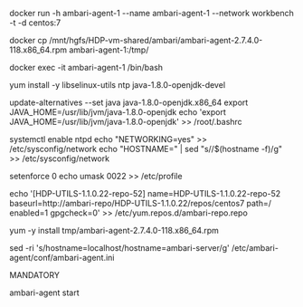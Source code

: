 docker run -h ambari-agent-1 --name ambari-agent-1 --network workbench -t -d centos:7

docker cp /mnt/hgfs/HDP-vm-shared/ambari/ambari-agent-2.7.4.0-118.x86_64.rpm ambari-agent-1:/tmp/

docker exec -it ambari-agent-1 /bin/bash 

yum install -y libselinux-utils ntp java-1.8.0-openjdk-devel

update-alternatives --set java java-1.8.0-openjdk.x86_64
export JAVA_HOME=/usr/lib/jvm/java-1.8.0-openjdk
echo 'export JAVA_HOME=/usr/lib/jvm/java-1.8.0-openjdk' >> /root/.bashrc

systemctl enable ntpd
echo "NETWORKING=yes" >> /etc/sysconfig/network
echo "HOSTNAME=<hostname>" | sed "s/<hostname>/$(hostname -f)/g" >> /etc/sysconfig/network

setenforce 0
echo umask 0022 >> /etc/profile





echo '[HDP-UTILS-1.1.0.22-repo-52]
name=HDP-UTILS-1.1.0.22-repo-52
baseurl=http://ambari-repo/HDP-UTILS-1.1.0.22/repos/centos7
path=/
enabled=1
gpgcheck=0' >> /etc/yum.repos.d/ambari-repo.repo


yum -y install tmp/ambari-agent-2.7.4.0-118.x86_64.rpm

sed -ri 's/hostname=localhost/hostname=ambari-server/g' /etc/ambari-agent/conf/ambari-agent.ini



<selection>MANDATORY</selection>




ambari-agent start 